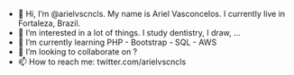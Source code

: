 - 👋 Hi, I’m @arielvscncls. My name is Ariel Vasconcelos. I currently live in Fortaleza, Brazil.
- 👀 I’m interested in a lot of things. I study dentistry, I draw, ...
- 🌱 I’m currently learning PHP - Bootstrap - SQL - AWS
- 💞️ I’m looking to collaborate on ?
- 📫 How to reach me: twitter.com/arielvscncls

<!---
arielvscncls/arielvscncls is a ✨ special ✨ repository because its `README.md` (this file) appears on your GitHub profile.
You can click the Preview link to take a look at your changes.
--->
